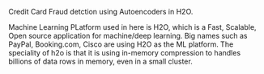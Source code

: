 Credit Card Fraud detction using Autoencoders in H2O.

Machine Learning PLatform used in here is H2O, which is a Fast, Scalable, Open source application for machine/deep learning. Big names such as PayPal, Booking.com, Cisco are using H2O as the ML platform. The speciality of h2o is that it is using in-memory compression to handles billions of data rows in memory, even in a small cluster.
